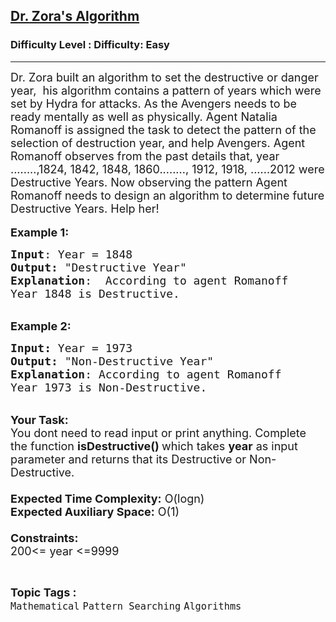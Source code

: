 <h2><a href="https://www.geeksforgeeks.org/problems/dr-zoras-algorithm5401/1?page=13&status=unsolved&sortBy=accuracy">Dr. Zora's Algorithm</a></h2><h3>Difficulty Level : Difficulty: Easy</h3><hr><div class="problems_problem_content__Xm_eO"><p><span style="font-size:18px">Dr. Zora built an algorithm to set the destructive&nbsp;or danger year,&nbsp; his algorithm contains a pattern of years which were set by Hydra for attacks.&nbsp;As the Avengers needs to be ready mentally as well as physically. Agent Natalia Romanoff is assigned the task to detect the pattern of the selection of destruction year, and help Avengers. Agent Romanoff observes from the past details that, year ........,1824, 1842, 1848, 1860........, 1912, 1918, ......2012 were Destructive Years. Now observing the pattern Agent Romanoff needs to design an algorithm to determine future Destructive Years. Help her!&nbsp;&nbsp;&nbsp; </span><br>
<br>
<span style="font-size:18px"><strong>Example 1:</strong></span></p>

<pre><span style="font-size:18px"><strong>Input</strong>: Year = 1848 
<strong>Output:</strong>&nbsp;"Destructive Year"</span><span style="font-size:18px">&nbsp;
<strong>Explanation</strong>:  According to agent Romanoff
Year 1848 is Destructive.</span>
</pre>

<p><br>
<span style="font-size:18px"><strong>Example 2:</strong></span></p>

<pre><span style="font-size:18px"><strong>Input: </strong>Year = 1973
<strong>Output:&nbsp;</strong>"Non-Destructive Year"
<strong>Explanation</strong>: According to agent Romanoff
Year 1973 is Non-Destructive. 
</span></pre>

<p><br>
<span style="font-size:18px"><strong>Your Task:&nbsp;&nbsp;</strong><br>
You dont need to read input or print anything. Complete the function <strong>isDestructive()&nbsp;</strong>which takes <strong>year</strong>&nbsp;as input parameter and returns that its Destructive or Non-Destructive.<br>
<br>
<strong>Expected Time Complexity:</strong> O(logn)<br>
<strong>Expected Auxiliary Space:</strong> O(1)<br>
<br>
<strong>Constraints:</strong><br>
200&lt;= year&nbsp;&lt;=9999</span></p>
</div><br><p><span style=font-size:18px><strong>Topic Tags : </strong><br><code>Mathematical</code>&nbsp;<code>Pattern Searching</code>&nbsp;<code>Algorithms</code>&nbsp;